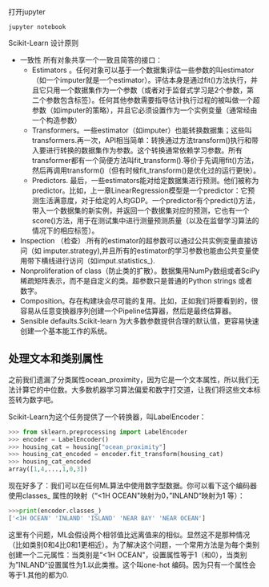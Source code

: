 打开jupyter

```
jupyter notebook
```

Scikit-Learn 设计原则

- 一致性 所有对象共享一个一致且简答的接口：
  - Estimators 。任何对象可以基于一个数据集评估一些参数的叫estimator（如一个imputer就是一个estimator）。评估本身是通过fit()方法执行，并且它只用一个数据集作为一个参数（或者对于监督式学习是2个参数，第二个参数包含标签）。任何其他参数需要指导估计执行过程的被叫做一个超参数（如imputer的策略），并且它必须设置作为一个实例变量（通常经由一个构造参数）
  - Transformers。一些estimator（如imputer）也能转换数据集；这些叫transformers.再一次，API相当简单：转换通过方法transform()执行和带入要进行转换的数据集作为参数。这个转换通常依赖学习参数。所有transformer都有一个简便方法叫fit_transform().等价于先调用fit()方法，然后再调用transform()（但有时候fit_transform()是优化过的运行更快）。
  - Predictors. 最后，一些estimators能对给定数据集进行预测。他们被称为predictor。比如，上一章LinearRegression模型是一个predictor：它预测生活满意度，对于给定的人均GDP。一个predictor有个predict()方法，带入一个数据集的新实例，并返回一个数据集对应的预测，它也有一个score()方法，用于在测试集中进行测量预测质量（以及在监督学习算法的情况下的相应标签）。
- Inspection （检查）.所有的estimator的超参数可以通过公共实例变量直接访问（如 imputer.strategy),并且所有的estimator的学习参数也能由公共变量使用带下横线进行访问（如imput.statistics_).
- Nonproliferation of class（防止类的扩散）。数据集用NumPy数组或者SciPy稀疏矩阵表示，而不是自定义的类。超参数只是普通的Python strings 或者 数字。
- Composition。存在构建块会尽可能的复用。比如，正如我们将要看到的，很容易从任意变换器序列创建一个Pipeline估算器，然后是最终估算器。
- Sensible defaults.Scikit-learn 为大多数参数提供合理的默认值，更容易快速创建一个基本能工作的系统。

## 处理文本和类别属性

之前我们遗漏了分类属性ocean_proximity，因为它是一个文本属性，所以我们无法计算它的中位数。大多数机器学习算法偏爱和数字打交道，让我们将这些文本标签转为数字吧。

Scikit-Learn为这个任务提供了一个转换器，叫LabelEncoder：

```python
>>> from sklearn.preprocessing import LabelEncoder
>>> encoder = LabelEncoder()
>>> housing_cat = housing["ocean_proximity"]
>>> housing_cat_encoded = encoder.fit_transform(housing_cat)
>>> housing_cat_encoded
array([1,4,...,1,0,3])
```

现在好多了：我们可以在任何ML算法中使用数字型数据。你可以看下这个编码器使用classes_ 属性的映射（“<1H OCEAN"映射为0，”INLAND“映射为1 等）：

```python
>>>print(encoder.classes_)
['<1H OCEAN' 'INLAND' 'ISLAND' 'NEAR BAY' 'NEAR OCEAN']
```

这里有个问题，ML会假设两个相邻值比远离值来的相似。显然这不是那种情况（比如类别0和4比0和1更相近）。为了解决这个问题，一个常用方法是为每个类别创建一个二元属性：当类别是“<1H OCEAN"，设置属性等于1（和0），当类别为”INLAND“设置属性为1.以此类推。这个叫one-hot 编码。因为只有一个属性会等于1.其他的都为0.

